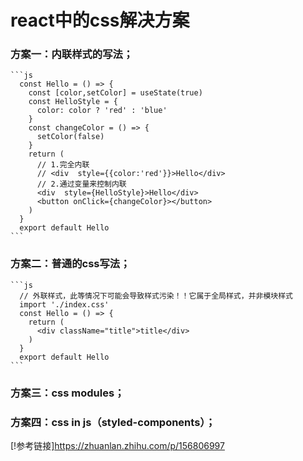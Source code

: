 
# react中的css解决方案
  ### 方案一：内联样式的写法；
    ```js
      const Hello = () => {
        const [color,setColor] = useState(true)
        const HelloStyle = {
          color: color ? 'red' : 'blue'
        }
        const changeColor = () => {
          setColor(false)
        }
        return (
          // 1.完全内联
          // <div  style={{color:'red'}}>Hello</div>
          // 2.通过变量来控制内联
          <div  style={HelloStyle}>Hello</div>
          <button onClick={changeColor}></button>
        )
      }
      export default Hello
    ```
  ### 方案二：普通的css写法；
    ```js
      // 外联样式，此等情况下可能会导致样式污染！！它属于全局样式，并非模块样式
      import './index.css'
      const Hello = () => {
        return (
          <div className="title">title</div>
        )
      }
      export default Hello
    ```
  ### 方案三：css modules；
  ### 方案四：css in js（styled-components）；


[!参考链接]https://zhuanlan.zhihu.com/p/156806997

